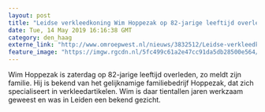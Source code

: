 ```yaml
---
layout: post
title: "Leidse verkleedkoning Wim Hoppezak op 82-jarige leeftijd overleden"
date: Tue, 14 May 2019 16:16:38 GMT
category: den_haag
externe_link: "http://www.omroepwest.nl/nieuws/3832512/Leidse-verkleedkoning-Wim-Hoppezak-op-82-jarige-leeftijd-overleden"
feature_image: "https://imgw.rgcdn.nl/5fc499c61a2e47cc91da5db28500e564/opener/3749330.jpg"
---
```


Wim Hoppezak is zaterdag op 82-jarige leeftijd overleden, zo meldt zijn familie. Hij is bekend van het gelijknamige familiebedrijf Hoppezak, dat zich specialiseert in verkleedartikelen. Wim is daar tientallen jaren werkzaam geweest en was in Leiden een bekend gezicht.
